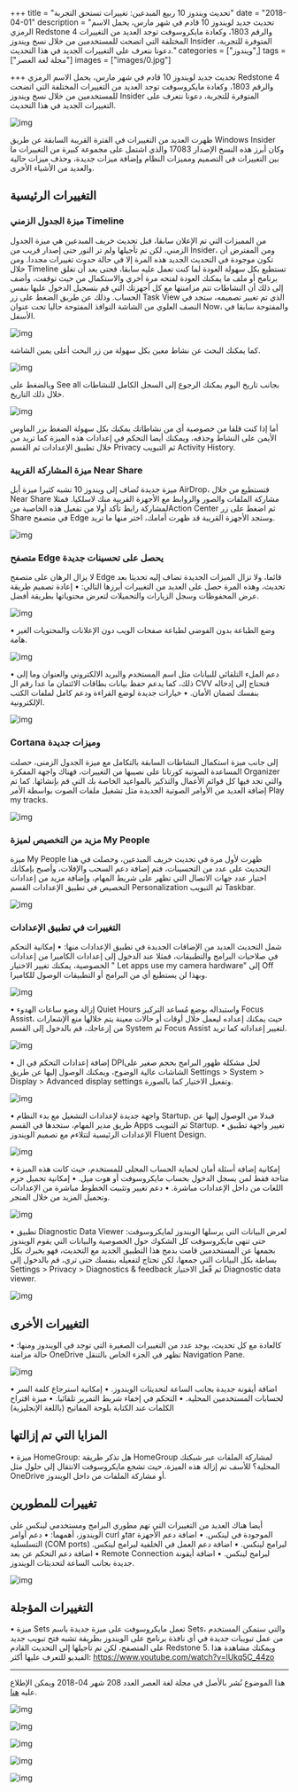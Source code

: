 +++
title = "تحديث ويندوز 10 ربيع المبدعين: تغييرات تستحق التجربة"
date = "2018-04-01"
description = "تحديث جديد لويندوز 10 قادم في شهر مارس، يحمل الاسم الرمزي Redstone 4 والرقم 1803، وكعادة مايكروسوفت توجد العديد من التغييرات المختلفة التي اتضحت للمستخدمين من خلال نسخ ويندوز Insider المتوفرة للتجربة، دعونا نتعرف على التغييرات الجديد في هذا التحديث."
categories = ["ويندوز",]
tags = ["مجلة لغة العصر"]
images = ["images/0.jpg"]

+++
تحديث جديد لويندوز 10 قادم في شهر مارس، يحمل الاسم الرمزي Redstone 4 والرقم 1803، وكعادة مايكروسوفت توجد العديد من التغييرات المختلفة التي اتضحت للمستخدمين من خلال نسخ ويندوز Insider المتوفرة للتجربة، دعونا نتعرف على التغييرات الجديد في هذا التحديث.

![img](images/0.jpg)

ظهرت العديد من التغييرات في الفترة القريبة السابقة عن طريق Windows Insider وكان أبرز هذه النسخ الإصدار 17083 والذي اشتمل على مجموعة كبيرة من التغييرات ما بين التغييرات في التصميم ومميزات النظام وإضافة ميزات جديدة، وحذف ميزات حالية والعديد من الأشياء الأخرى.

## التغييرات الرئيسية

### ميزة الجدول الزمني Timeline

من المميزات التي تم الإعلان سابقا، قبل تحديث خريف المبدعين هي ميزة الجدول الزمني، لكن تم تأجيلها ولم تر النور حتى إصدار قريب من Insider، ومن المفترض أن تكون موجودة في التحديث الجديد هذه المرة إلا في حالة حدوث تغييرات مجددا.
ومن خلال Timeline تستطيع بكل سهولة العودة لما كنت تعمل عليه سابقا، فحتى بعد أن تغلق برنامج أو ملف ما يمكنك العودة لفتحه مرة أخري والاستكمال من حيث توقفت، وأضف إلى ذلك أن النشاطات تتم مزامنتها مع كل أجهزتك التي قم بتسجيل الدخول عليها بنفس الحساب.
وذلك عن طريق الضغط على زر Task View الذي تم تغيير تصميمه، ستجد في النصف العلوي من الشاشة النوافذ المفتوحة حاليا تحت عنوان Now، والمفتوحة سابقا في الأسفل.

![img](images/Timeline1.png)

كما يمكنك البحث عن نشاط معين بكل سهولة من زر البحث أعلى يمين الشاشة.

![img](images/Timeline2.png)

وبالضغط على See all بجانب تاريخ اليوم يمكنك الرجوع إلى السجل الكامل للنشاطات خلال ذلك التاريخ.

![img](images/Timeline3.png)

أما إذا كنت قلقا من خصوصية أي من نشاطاتك يمكنك بكل سهولة الضغط بزر الماوس الأيمن على النشاط وحذفه، ويمكنك أيضا التحكم في إعدادات هذه الميزة كما تريد من خلال تطبيق الإعدادات ثم القسم Privacy ثم التبويب Activity History.

### ميزة المشاركة القريبة Near Share

ميزة جديدة تُضاف إلى ويندوز 10 تشبه كثيرا ميزة أبل AirDrop، فتستطيع من خلال Near Share مشاركة الملفات والصور والروابط مع الأجهزة القريبة منك لاسلكيا. فمثلا لمشاركة رابط تأكد أولا من تفعيل هذه الخاصية منAction Center ثم اضغط على زر Share في متصفح Edge وستجد الأجهزة القريبة قد ظهرت أمامك، اختر منها ما تريد.

![img](images/NearShare.png)

### متصفح Edge يحصل على تحسينات جديدة

لا يزال الرهان على متصفح Edge قائما، ولا تزال الميزات الجديدة تضاف إليه تحديثا بعد تحديث، وهذه المرة حصل على العديد من التغييرات أبرزها التالي:
• إعادة تصميم طريقة عرض المحفوظات وسجل الزيارات والتحميلات لتعرض محتوياتها بطريقة أفضل. 

![img](images/Edge1.png)

• وضع الطباعة بدون الفوضى لطباعة صفحات الويب دون الإعلانات والمحتويات الغير هامة.

![img](images/Edge2.png)

• دعم الملء التلقائي للبيانات مثل اسم المستخدم والبريد الالكتروني والعنوان وما إلى ذلك، كما يدعم حفظ بيانات بطاقات الائتمان ما عدا رقم ال CVV فتحتاج إلى إدخاله بنفسك لضمان الأمان.
• خيارات جديدة لوضع القراءة ودعم كامل لملفات الكتب الإلكترونية.

![img](images/Edge3.png)

### Cortana وميزات جديدة

إلى جانب ميزة استكمال النشاطات السابقة بالتكامل مع ميزة الجدول الزمنى، حصلت المساعدة الصوتية كورتانا على نصيبها من التغييرات، فهناك واجهة المفكرة Organizer والتي تجد فيها كل قوائم الأعمال والتذكير بالمواعيد الخاصة بك التي قم بإنشائها.
كما تم إضافة العديد من الأوامر الصوتية الجديدة مثل تشغيل ملفات الصوت بواسطة الأمر Play my tracks.

![img](images/Cortana.jpg)

### مزيد من التخصيص لميزة My People

ميزة My People ظهرت لأول مرة في تحديث خريف المبدعين، وحصلت في هذا التحديث على عدد من التحسينات، فتم إضافة دعم السحب والإفلات، وأصبح بإمكانك اختيار عدد جهات الاتصال التي تظهر على شريط المهام، وإضافة مزيد من إعدادات التخصيص في تطبيق الإعدادات القسم Personalization ثم التبويب Taskbar.

![img](images/MyPeople.png)

### التغييرات في تطبيق الإعدادات

شمل التحديث العديد من الإضافات الجديدة في تطبيق الإعدادات منها: 
• إمكانية التحكم في صلاحيات البرامج والتطبيقات، فمثلا عند الدخول إلى إعدادات الكاميرا من إعدادات الخصوصية، يمكنك تغيير الاختيار " Let apps use my camera hardware" إلى Off وبهذا لن يستطيع أي من البرامج أو التطبيقات الوصول للكاميرا.

![img](images/Settings1.png)

• إزالة وضع ساعات الهدوء Quiet Hours واستبداله بوضع مُساعد التركيز Focus Assist، حيث يمكنك إعداده ليعمل خلال أوقات أو حالات معينة يتم خلالها منع الإشعارات من إزعاجك، قم بالدخول إلى القسم System ثم Focus Assist لتغيير إعداداته كما تريد.

![img](images/Settings2.png)

• إضافة إعدادات التحكم في ال DPIلحل مشكلة ظهور البرامج بحجم صغير على الشاشات عالية الوضوح، ويمكنك الوصول إليها عن طريق Settings > System > Display > Advanced display settings وتفعيل الاختيار كما بالصورة.

![img](images/Settings3.png)

• واجهة جديدة لإعدادات التشغيل مع بدء النظام Startup، فبدلا من الوصول إليها عن طريق مدير المهام، ستجدها في القسم Apps ثم التبويب Startup.
• تغيير واجهة تطبيق الإعدادات الرئيسية لتتلاءم مع تصميم الويندوز Fluent Design.

![img](images/Settings4.png)

• إمكانية إضافة أسئلة أمان لحماية الحساب المحلى للمستخدم، حيث كانت هذه الميزة متاحة فقط لمن يسجل الدخول بحساب مايكروسوفت أو هوت ميل.
• إمكانية تحميل حزم اللغات من داخل الإعدادات مباشرة.
• دعم تغيير وتثبيت الخطوط مباشرة من الإعدادات وتحميل المزيد من خلال المتجر.

![img](images/Settings5.png)


• تطبيق Diagnostic Data Viewer لعرض البيانات التي يرسلها الويندوز لمايكروسوفت:
حتى تنهي مايكروسوفت كل الشكوك حول الخصوصية والبيانات التي يقوم الويندوز بجمعها عن المستخدمين قامت بدمج هذا التطبيق الجديد مع التحديث، فهو يخبرك بكل بساطة بكل البيانات التي جمعها، لكن تحتاج لتفعيله بنفسك حتى تري، قم بالدخول إلى Settings > Privacy > Diagnostics & feedback ثم فّعل الاختيار Diagnostic data viewer.

![img](images/DiagnosticDataViewer.png)

## التغييرات الأخرى

كالعادة مع كل تحديث، يوجد عدد من التغييرات الصغيرة التي توجد في الويندوز ومنها:
• حالة مزامنة OneDrive تظهر في الجزء الخاص بالتنقل Navigation Pane.

![img](images/OneDrive.png)

• اضافة أيقونة جديدة بجانب الساعة لتحديثات الويندوز.
• إمكانية استرجاع كلمة السر لحسابات المستخدمين المحلية.
• التحكم في إخفاء شريط التمرير تلقائيا.
• ميزة اقتراح الكلمات عند الكتابة بلوحة المفاتيح (باللغة الإنجليزية)

## المزايا التي تم إزالتها

• ميزة HomeGroup:
هل تذكر طريقة HomeGroup لمشاركة الملفات عبر شبكتك المحلية؟ للأسف تم إزالة هذه الميزة، حيث تشجع مايكروسوفت الانتقال إلى حلول مثل OneDrive أو مشاركة الملفات من داخل الويندوز.

## تغييرات للمطورين

أيضا هناك العديد من التغييرات التي تهم مطوري البرامج ومستخدمي لينكس على الويندوز، أهمهما:
• دعم أوامر curl وtar الموجودة في لينكس.
• اضافة دعم الأجهزة التسلسلية (COM ports) لبرامج لينكس.
• اضافة دعم العمل في الخلفية لبرامج لينكس.
• اضافة دعم التحكم عن بعد Remote Connection لبرامج لينكس.
• اضافة أيقونة جديدة بجانب الساعة لتحديثات الويندوز.

![img](images/curl.png)

## التغييرات المؤجلة

• ميزة Sets
تعمل مايكروسوفت على ميزة جديدة باسم Sets، والتي ستمكن المستخدم من عمل تبويبات جديدة في أي نافذة برنامج على الويندوز بطريقة تشبه فتح تبويب جديد على المتصفح، لكن تم تأجيلها إلى التحديث القادم Redstone 5. ويمكنك مشاهدة هذا الفيديو للتعرف عليها أكثر: https://www.youtube.com/watch?v=lUkq5C_44zo

---

هذا الموضوع نُشر باﻷصل في مجلة لغة العصر العدد 208 شهر 04-2018 ويمكن الإطلاع عليه [هنا](https://drive.google.com/file/d/1UojwxOrEtcJ5jDmMVbAP3kH-31UR0F1_/view?usp=sharing).

![img](images/208-1.png)

![img](images/208-2.png)

![img](images/208-3.png)

![img](images/208-4.png)

![img](images/208-5.png)

